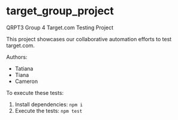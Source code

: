 # target_group_project
QRPT3 Group 4 Target.com Testing Project

This project showcases our collaborative automation efforts to test
target.com.

Authors:

- Tatiana
- Tiana
- Cameron

To execute these tests:

1. Install dependencies: `npm i`
2. Execute the tests: `npm test`
